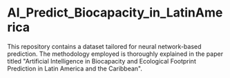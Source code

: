 # AI_Predict_Biocapacity_in_LatinAmerica
 This repository contains a dataset tailored for neural network-based prediction. The methodology employed is thoroughly explained in the paper titled "Artificial Intelligence in Biocapacity and Ecological Footprint Prediction in Latin America and the Caribbean".
